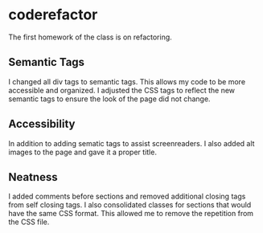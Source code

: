 # coderefactor

The first homework of the class is on refactoring.

## Semantic Tags

I changed all div tags to semantic tags. This allows my code to be more accessible and organized. I adjusted the CSS tags to reflect the new semantic tags to ensure the look of the page did not change.

## Accessibility

In addition to adding sematic tags to assist screenreaders. I also added alt images to the page and gave it a proper title.

## Neatness

I added comments before sections and removed additional closing tags from self closing tags. I also consolidated classes for sections that would have the same CSS format. This allowed me to remove the repetition from the CSS file.
